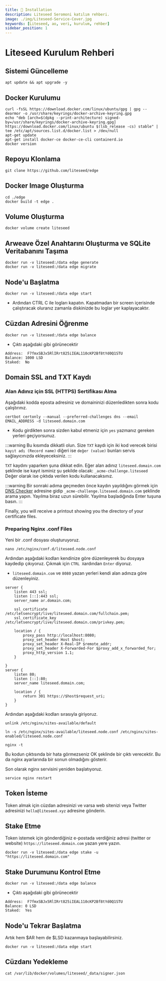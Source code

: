```yaml
---
title: 💾 Installation
description: Liteseed Seromoni katılım rehberi.
image: ./img/Liteseed-Service-Cover.jpg
keywords: [Liteseed, ao, veri, kurulum, rehber]
sidebar_position: 1
---
```


# Liteseed Kurulum Rehberi

## Sistemi Güncelleme
```shell
apt update && apt upgrade -y
```

## Docker Kurulumu
```shell
curl -fsSL https://download.docker.com/linux/ubuntu/gpg | gpg --dearmor -o /usr/share/keyrings/docker-archive-keyring.gpg
echo "deb [arch=$(dpkg --print-architecture) signed-by=/usr/share/keyrings/docker-archive-keyring.gpg] https://download.docker.com/linux/ubuntu $(lsb_release -cs) stable" | tee /etc/apt/sources.list.d/docker.list > /dev/null
apt-get update
apt-get install docker-ce docker-ce-cli containerd.io
docker version
```

## Repoyu Klonlama
```shell
git clone https://github.com/liteseed/edge
```

## Docker Image Oluşturma

```shell
cd ./edge
docker build -t edge .
```

## Volume Oluşturma

```shell
docker volume create liteseed
```

## Arweave Özel Anahtarını Oluşturma ve SQLite Veritabanını Taşıma

```shell
docker run -v liteseed:/data edge generate
docker run -v liteseed:/data edge migrate
```

## Node'u Başlatma

```shell
docker run -v liteseed:/data edge start
```
* Ardından CTRL C ile logları kapatın. Kapatmadan bir screen içerisinde çalıştıracak oluranız zamanla diskinizde bu loglar yer kaplayacaktır.

## Cüzdan Adresini Öğrenme

```shell
docker run -v liteseed:/data edge balance
```

* Çıktı aşağıdaki gibi görünecektir
```shell
Address:  F7fmxSBJx5RlIRrt825iIEAL110cKP2Bf8tYd0Q1STU
Balance: 1000 LSD
Staked:  No
```

## Domain SSL and TXT Kaydı

### Alan Adınız için SSL (HTTPS) Sertifikası Alma
Aşağıdaki kodda eposta adresiniz ve domaininizi düzenledikten sonra kodu çalıştırınız.
```shell
certbot certonly --manual --preferred-challenges dns --email EMAIL_ADDRESS -d liteseed.domain.com
```

* Kodu girdikten sonra sizden kabul etmeniz için `yes` yazmanız gereken yerleri geçiyorsunuz.

:::warning
Bu kısımda dikkatli olun. Size `TXT` kaydı için iki kod verecek birisi `kayıt adı (Record name)` diğeri ise `değer (value)` bunları servis sağlayıcınızda ekleyeceksiniz.
:::

`TXT` kaydını yaparken şuna dikkat edin. Eğer alan adınız `liteseed.domain.com` şeklinde ise kayıt isminiz şu şekilde olacak: `_acme-challenge.liteseed` Değer olarak ise çıktıda verilen kodu kullanacaksınız.

:::warning
Bir sonraki adıma geçmeden önce kaydın yayıldığını görmek için [DNS Checker](https://dnschecker.org/) adresine gidip `_acme-challenge.liteseed.domain.com` şeklinde arama yapın. Yayılma biraz uzun sürebilir. Yayılma başladığında Enter tuşuna basın.
:::

Finally, you will receive a printout showing you the directory of your certificate files.

### Preparing Nginx .conf Files
Yeni bir .conf dosyası oluşturuyoruz.

```shell
nano /etc/nginx/conf.d/liteseed.node.conf
```

Ardından aşağıdaki kodları kendinize göre düzenleyerek bu dosyaya kaydedip çıkıyoruz. Çıkmak için `CTRL X`ardından `Enter` diyoruz.
* `liteseed.domain.com` ve `8080` yazan yerleri kendi alan adınıza göre düzenleyiniz.
```shell
server {
    listen 443 ssl;
    listen [::]:443 ssl;
    server_name ar.domain.com;

    ssl_certificate /etc/letsencrypt/live/liteseed.domain.com/fullchain.pem;
    ssl_certificate_key /etc/letsencrypt/live/liteseed.domain.com/privkey.pem;

    location / {
        proxy_pass http://localhost:8080;
        proxy_set_header Host $host;
        proxy_set_header X-Real-IP $remote_addr;
        proxy_set_header X-Forwarded-For $proxy_add_x_forwarded_for;
        proxy_http_version 1.1;
    }

}
server {
    listen 80;
    listen [::]:80;
    server_name liteseed.domain.com;

    location / {
        return 301 https://$host$request_uri;
    }
}
```

Ardından aşağıdaki kodları sırasıyla giriyoruz.

```shell
unlink /etc/nginx/sites-available/default
```

```shell
ln -s /etc/nginx/sites-available/liteseed.node.conf /etc/nginx/sites-enabled/liteseed.node.conf
```

```shell
nginx -t
```

Bu kodun çıktısında bir hata görmezseniz OK şeklinde bir çıktı verecektir. Bu da nginx ayarlarında bir sorıun olmadığını gösterir.

Son olarak nginx servisini yeniden başlatıyoruz.

```shell
service nginx restart
```

## Token İsteme

Token almak için cüzdan adresinizi ve varsa web sitenizi veya Twitter adresinizi `hello@liteseed.xyz` adresine gönderin.

## Stake Etme 
Token istemek için gönderdiğiniz e-postada verdiğiniz adresi (twitter or website) `https://liteseed.domain.com` yazan yere yazın.
```shell
docker run -v liteseed:/data edge stake -u "https://liteseed.domain.com"
```

## Stake Durumunu Kontrol Etme
```shell
docker run -v liteseed:/data edge balance
```

* Çıktı aşağıdaki gibi görünecektir
```shell
Address:  F7fmxSBJx5RlIRrt825iIEAL110cKP2Bf8tYd0Q1STU
Balance: 0 LSD
Staked:  Yes
```

## Node'u Tekrar Başlatma
Artık hem $AR hem de $LSD kazanmaya başlayabilirsiniz.
```shell
docker run -v liteseed:/data edge start
```

## Cüzdanı Yedekleme
```shell
cat /var/lib/docker/volumes/liteseed/_data/signer.json
```
